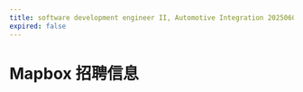 ```yaml
---
title: software development engineer II, Automotive Integration 20250606
expired: false
---
```


# Mapbox 招聘信息

<JobPostingTable job-posting-json-path="mapbox/data/software-development-engineer-20250606.json" />
